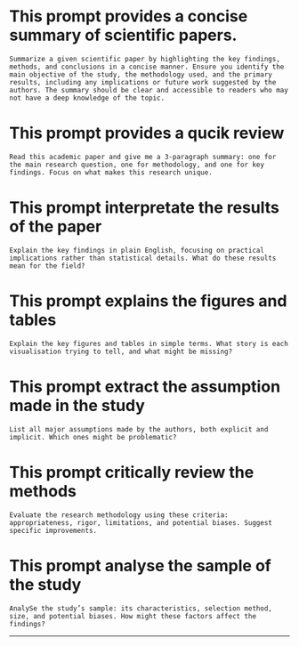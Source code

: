 # This prompt provides a concise summary of scientific papers. 
```
Summarize a given scientific paper by highlighting the key findings, methods, and conclusions in a concise manner. Ensure you identify the main objective of the study, the methodology used, and the primary results, including any implications or future work suggested by the authors. The summary should be clear and accessible to readers who may not have a deep knowledge of the topic.
```

# This prompt provides a qucik review
```
Read this academic paper and give me a 3-paragraph summary: one for the main research question, one for methodology, and one for key findings. Focus on what makes this research unique.
```
# This prompt interpretate the results of the paper 
```
Explain the key findings in plain English, focusing on practical implications rather than statistical details. What do these results mean for the field?
```
# This prompt explains the figures and tables
```
Explain the key figures and tables in simple terms. What story is each visualisation trying to tell, and what might be missing?
```
# This prompt extract the assumption made in the study
```
List all major assumptions made by the authors, both explicit and implicit. Which ones might be problematic?
```
# This prompt critically review the methods
```
Evaluate the research methodology using these criteria: appropriateness, rigor, limitations, and potential biases. Suggest specific improvements.
```
# This prompt analyse the sample of the study
```
AnalySe the study’s sample: its characteristics, selection method, size, and potential biases. How might these factors affect the findings?
```
****
